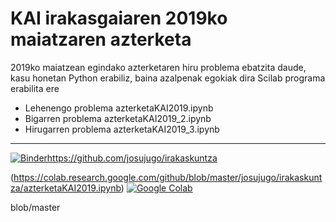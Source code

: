 # KAI irakasgaiaren 2019ko maiatzaren azterketa

2019ko maiatzean egindako azterketaren hiru problema ebatzita daude, kasu honetan Python erabiliz, baina azalpenak egokiak dira Scilab programa erabilita ere

- Lehenengo problema azterketaKAI2019.ipynb
- Bigarren problema azterketaKAI2019_2.ipynb
- Hirugarren problema azterketaKAI2019_3.ipynb


---


[![Binder](https://mybinder.org/badge_logo.svg)](https://mybinder.org/v2/gh/josujugo/irakaskuntza/master?filepath=azterketaKAI2019.ipynb)https://github.com/josujugo/irakaskuntza

(https://colab.research.google.com/github/blob/master/josujugo/irakaskuntza/azterketaKAI2019.ipynb)  [![Google Colab](https://badgen.net/badge/Launch/on%20Google%20Colab/blue?icon=terminal)](https://colab.research.google.com/github/blob/master/josujugo/irakaskuntza/azterketaKAI2019.ipynb)

blob/master

